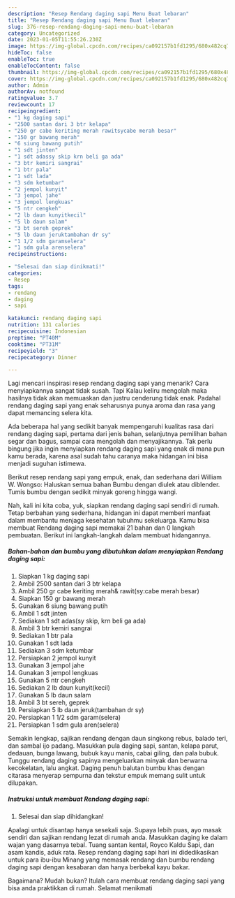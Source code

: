 ```yaml
---
description: "Resep Rendang daging sapi Menu Buat lebaran"
title: "Resep Rendang daging sapi Menu Buat lebaran"
slug: 376-resep-rendang-daging-sapi-menu-buat-lebaran
category: Uncategorized
date: 2023-01-05T11:55:26.230Z
image: https://img-global.cpcdn.com/recipes/ca092157b1fd1295/680x482cq70/rendang-daging-sapi-foto-resep-utama.jpg
hideToc: false
enableToc: true
enableTocContent: false
thumbnail: https://img-global.cpcdn.com/recipes/ca092157b1fd1295/680x482cq70/rendang-daging-sapi-foto-resep-utama.jpg
cover: https://img-global.cpcdn.com/recipes/ca092157b1fd1295/680x482cq70/rendang-daging-sapi-foto-resep-utama.jpg
author: Admin
authorAv: notfound
ratingvalue: 3.7
reviewcount: 17
recipeingredient:
- "1 kg daging sapi"
- "2500 santan dari 3 btr kelapa"
- "250 gr cabe keriting merah rawitsycabe merah besar"
- "150 gr bawang merah"
- "6 siung bawang putih"
- "1 sdt jinten"
- "1 sdt adassy skip krn beli ga ada"
- "3 btr kemiri sangrai"
- "1 btr pala"
- "1 sdt lada"
- "3 sdm ketumbar"
- "2 jempol kunyit"
- "3 jempol jahe"
- "3 jempol lengkuas"
- "5 ntr cengkeh"
- "2 lb daun kunyitkecil"
- "5 lb daun salam"
- "3 bt sereh geprek"
- "5 lb daun jeruktambahan dr sy"
- "1 1/2 sdm garamselera"
- "1 sdm gula arenselera"
recipeinstructions:

- "Selesai dan siap dinikmati!"
categories:
- Resep
tags:
- rendang
- daging
- sapi

katakunci: rendang daging sapi 
nutrition: 131 calories
recipecuisine: Indonesian
preptime: "PT40M"
cooktime: "PT31M"
recipeyield: "3"
recipecategory: Dinner

---
```



Lagi mencari inspirasi resep rendang daging sapi yang menarik? Cara menyiapkannya sangat tidak susah. Tapi Kalau keliru mengolah maka hasilnya tidak akan memuaskan dan justru cenderung tidak enak. Padahal rendang daging sapi yang enak seharusnya punya aroma dan rasa yang dapat memancing selera kita.


Ada beberapa hal yang sedikit banyak mempengaruhi kualitas rasa dari rendang daging sapi, pertama dari jenis bahan, selanjutnya pemilihan bahan segar dan bagus, sampai cara mengolah dan menyajikannya. Tak perlu bingung jika ingin menyiapkan rendang daging sapi yang enak di mana pun kamu berada, karena asal sudah tahu caranya maka hidangan ini bisa menjadi suguhan istimewa.

Berikut resep rendang sapi yang empuk, enak, dan sederhana dari William W. Wongso: Haluskan semua bahan Bumbu dengan diulek atau diblender. Tumis bumbu dengan sedikit minyak goreng hingga wangi.


Nah, kali ini kita coba, yuk, siapkan rendang daging sapi sendiri di rumah. Tetap berbahan yang sederhana, hidangan ini dapat memberi manfaat dalam membantu menjaga kesehatan tubuhmu sekeluarga. Kamu bisa membuat Rendang daging sapi memakai 21 bahan dan 0 langkah pembuatan. Berikut ini langkah-langkah dalam membuat hidangannya.

<!--inarticleads1-->

##### Bahan-bahan dan bumbu yang dibutuhkan dalam menyiapkan Rendang daging sapi:

1. Siapkan 1 kg daging sapi
1. Ambil 2500 santan dari 3 btr kelapa
1. Ambil 250 gr cabe keriting merah&amp; rawit(sy:cabe merah besar)
1. Siapkan 150 gr bawang merah
1. Gunakan 6 siung bawang putih
1. Ambil 1 sdt jinten
1. Sediakan 1 sdt adas(sy skip, krn beli ga ada)
1. Ambil 3 btr kemiri sangrai
1. Sediakan 1 btr pala
1. Gunakan 1 sdt lada
1. Sediakan 3 sdm ketumbar
1. Persiapkan 2 jempol kunyit
1. Gunakan 3 jempol jahe
1. Gunakan 3 jempol lengkuas
1. Gunakan 5 ntr cengkeh
1. Sediakan 2 lb daun kunyit(kecil)
1. Gunakan 5 lb daun salam
1. Ambil 3 bt sereh, geprek
1. Persiapkan 5 lb daun jeruk(tambahan dr sy)
1. Persiapkan 1 1/2 sdm garam(selera)
1. Persiapkan 1 sdm gula aren(selera)


Semakin lengkap, sajikan rendang dengan daun singkong rebus, balado teri, dan sambal ijo padang. Masukkan pula daging sapi, santan, kelapa parut, dedauan, bunga lawang, bubuk kayu manis, cabai giling, dan pala bubuk. Tunggu rendang daging sapinya mengeluarkan minyak dan berwarna kecokelatan, lalu angkat. Daging penuh balutan bumbu khas dengan citarasa menyerap sempurna dan tekstur empuk memang sulit untuk dilupakan. 

<!--inarticleads2-->

##### Instruksi untuk membuat Rendang daging sapi:


1. Selesai dan siap dihidangkan!

Apalagi untuk disantap hanya sesekali saja. Supaya lebih puas, ayo masak sendiri dan sajikan rendang lezat di rumah anda. Masukkan daging ke dalam wajan yang dasarnya tebal. Tuang santan kental, Royco Kaldu Sapi, dan asam kandis, aduk rata. Resep rendang daging sapi hari ini didedikasikan untuk para ibu-ibu Minang yang memasak rendang dan bumbu rendang daging sapi dengan kesabaran dan hanya berbekal kayu bakar. 

Bagaimana? Mudah bukan? Itulah cara membuat rendang daging sapi yang bisa anda praktikkan di rumah. Selamat menikmati
